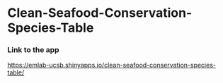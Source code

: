 # Clean-Seafood-Conservation-Species-Table

### Link to the app
https://emlab-ucsb.shinyapps.io/clean-seafood-conservation-species-table/
